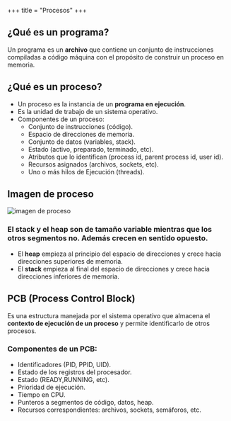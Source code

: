 +++
title = "Procesos"
+++



## ¿Qué es un programa?

Un programa es un **archivo** que contiene un conjunto de instrucciones compiladas a código máquina con el propósito de construir un proceso en memoria.

## ¿Qué es un proceso?

- Un proceso es la instancia de un **programa en ejecución**. 
- Es la unidad de trabajo de un sistema operativo. 
- Componentes de un proceso:
    - Conjunto de instrucciones (código).
    - Espacio de direcciones de memoria.
    - Conjunto de datos (variables, stack).
    - Estado (activo, preparado, terminado, etc).
    - Atributos que lo identifican (process id, parent process id, user id).
    - Recursos asignados (archivos, sockets, etc).
    - Uno o más hilos de Ejecución (threads).

## Imagen de proceso

![imagen de proceso](/images/posts/sisops/imgdeproceso.png) 

### El stack y el heap son de tamaño variable mientras que los otros segmentos no. Además crecen en sentido opuesto.

- El **heap** empieza al principio del espacio de direcciones y crece hacia direcciones superiores de memoria.
- El **stack** empieza al final del espacio de direcciones y crece hacia direcciones inferiores de memoria.

## PCB (Process Control Block)

Es una estructura manejada por el sistema operativo que almacena el **contexto de ejecución de un proceso** y permite identificarlo de otros procesos.

### Componentes de un PCB:
- Identificadores (PID, PPID, UID).
- Estado de los registros del procesador.
- Estado (READY,RUNNING, etc).
- Prioridad de ejecución.
- Tiempo en CPU.
- Punteros a segmentos de código, datos, heap.
- Recursos correspondientes: archivos, sockets, semáforos, etc. 
